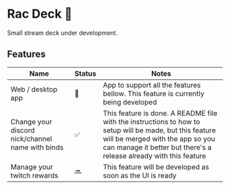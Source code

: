 # Rac Deck 🦝
Small stream deck under development.



## Features
| Name                                              |   Status   |   Notes   |
| ------------------------------------------------- | ---- | ---- |
| Web / desktop app |   🚧   |   App to support all the features bellow. This feature is currently being developed   |
|  Change your discord nick/channel name with binds |  ✅  | This feature is done. A README file with the instructions to how to setup will be made, but this feature will be merged with the app so you can manage it better but there's a release already with this feature      | 
| Manage your twitch rewards |   🔜   | This feature will be developed as soon as the UI is ready     |
